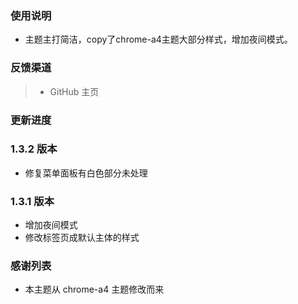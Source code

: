 ### 使用说明

*   主题主打简洁，copy了chrome-a4主题大部分样式，增加夜间模式。

### 反馈渠道

> *   GitHub 主页

### 更新进度
### 1.3.2 版本

*   修复菜单面板有白色部分未处理

### 1.3.1 版本

*   增加夜间模式
*   修改标签页成默认主体的样式

### 感谢列表

*   本主题从 chrome-a4 主题修改而来


